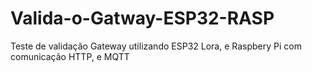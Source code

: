 # Valida-o-Gatway-ESP32-RASP
Teste de validação Gateway utilizando ESP32 Lora, e Raspbery Pi com comunicação HTTP, e MQTT
